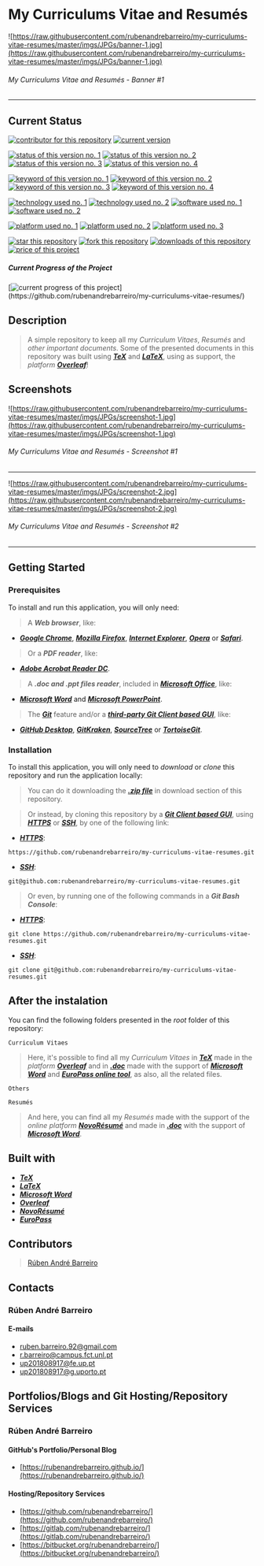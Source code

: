 # My Curriculums Vitae and Resumés

![https://raw.githubusercontent.com/rubenandrebarreiro/my-curriculums-vitae-resumes/master/imgs/JPGs/banner-1.jpg](https://raw.githubusercontent.com/rubenandrebarreiro/my-curriculums-vitae-resumes/master/imgs/JPGs/banner-1.jpg)
######  My Curriculums Vitae and Resumés - Banner #1

***


## Current Status
[![contributor for this repository](https://img.shields.io/badge/contributor-rubenandrebarreiro-blue.svg)](https://github.com/rubenandrebarreiro/) [![current version](https://img.shields.io/badge/version-1.0-magenta.svg)](https://github.com/rubenandrebarreiro/my-curriculums-vitae-resumes/)

[![status of this version no. 1](https://img.shields.io/badge/status-completed-orange.svg)](https://github.com/rubenandrebarreiro/my-curriculums-vitae-resumes/)
[![status of this version no. 2](https://img.shields.io/badge/status-final-orange.svg)](https://github.com/rubenandrebarreiro/my-curriculums-vitae-resumes/)
[![status of this version no. 3](https://img.shields.io/badge/status-stable-orange.svg)](https://github.com/rubenandrebarreiro/my-curriculums-vitae-resumes/)
[![status of this version no. 4](https://img.shields.io/badge/status-documented-orange.svg)](https://github.com/rubenandrebarreiro/my-curriculums-vitae-resumes/)

[![keyword of this version no. 1](https://img.shields.io/badge/keyword-curriculum-brown.svg)](https://github.com/rubenandrebarreiro/my-curriculums-vitae-resumes/)
[![keyword of this version no. 2](https://img.shields.io/badge/keyword-vitae-brown.svg)](https://github.com/rubenandrebarreiro/my-curriculums-vitae-resumes/)
[![keyword of this version no. 3](https://img.shields.io/badge/keyword-resumes-brown.svg)](https://github.com/rubenandrebarreiro/my-curriculums-vitae-resumes/)
[![keyword of this version no. 4](https://img.shields.io/badge/keyword-docs-brown.svg)](https://github.com/rubenandrebarreiro/my-curriculums-vitae-resumes/)

[![technology used no. 1](https://img.shields.io/badge/built&nbsp;with-tex-red.svg)](https://en.wikipedia.org/wiki/TeX)
[![technology used no. 2](https://img.shields.io/badge/built&nbsp;with-latex-red.svg)](https://www.latex-project.org/)
[![software used no. 1](https://img.shields.io/badge/software-microsoft&nbsp;word-gold.svg)](https://products.office.com/word)
[![software used no. 2](https://img.shields.io/badge/software-microsoft&nbsp;powerpoint-gold.svg)](https://products.office.com/powerpoint)

[![platform used no. 1](https://img.shields.io/badge/platform-overleaf-cyan.svg)](https://www.overleaf.com/) 
[![platform used no. 2](https://img.shields.io/badge/platform-novo&nbsp;résumé-cyan.svg)](https://www.novoresume.com/)
[![platform used no. 3](https://img.shields.io/badge/platform-europass-cyan.svg)](https://europass.cedefop.europa.eu/)

[![star this repository](http://githubbadges.com/star.svg?user=rubenandrebarreiro&repo=my-curriculums-vitae-resumes&style=flat)](https://github.com/rubenandrebarreiro/my-curriculums-vitae-resumes/stargazers)
[![fork this repository](http://githubbadges.com/fork.svg?user=rubenandrebarreiro&repo=my-curriculums-vitae-resumes&style=flat)](https://github.com/rubenandrebarreiro/my-curriculums-vitae-resumes/fork)
[![downloads of this repository](https://img.shields.io/github/downloads/rubenandrebarreiro/my-curriculums-vitae-resumes/total.svg)](https://github.com/rubenandrebarreiro/my-curriculums-vitae-resumes/archive/master.zip)
[![price of this project](https://img.shields.io/badge/price-not&nbsp;applicable-success.svg)](https://github.com/rubenandrebarreiro/my-curriculums-vitae-resumes/archive/master.zip)

##### Current Progress of the Project

[![current progress of this project](http://progressed.io/bar/100?title=&nbsp;completed&nbsp;)](https://github.com/rubenandrebarreiro/my-curriculums-vitae-resumes/) 


## Description
> A simple repository to keep all my _Curriculum Vitaes_, _Resumés_ and _other important documents_. Some of the presented documents in this repository was built using [**_TeX_**](https://en.wikipedia.org/wiki/TeX) and [**_LaTeX_**](https://en.wikipedia.org/wiki/LaTeX), using as support, the _platform_ [**_Overleaf_**](https://www.overleaf.com/)!

## Screenshots

![https://raw.githubusercontent.com/rubenandrebarreiro/my-curriculums-vitae-resumes/master/imgs/JPGs/screenshot-1.jpg](https://raw.githubusercontent.com/rubenandrebarreiro/my-curriculums-vitae-resumes/master/imgs/JPGs/screenshot-1.jpg)
######  My Curriculums Vitae and Resumés - Screenshot #1

***

![https://raw.githubusercontent.com/rubenandrebarreiro/my-curriculums-vitae-resumes/master/imgs/JPGs/screenshot-2.jpg](https://raw.githubusercontent.com/rubenandrebarreiro/my-curriculums-vitae-resumes/master/imgs/JPGs/screenshot-2.jpg)
######  My Curriculums Vitae and Resumés - Screenshot #2

***


## Getting Started

### Prerequisites
To install and run this application, you will only need:
> A **_Web browser_**, like:
* [**_Google Chrome_**](https://www.google.com/chrome/), [**_Mozilla Firefox_**](https://www.mozilla.org/), [**_Internet Explorer_**](https://www.microsoft.com/download/internet-explorer.aspx), [**_Opera_**](https://www.opera.com/) or [**_Safari_**](https://www.apple.com/safari/).
> Or a **_PDF reader_**, like:
* [**_Adobe Acrobat Reader DC_**](https://get.adobe.com/reader/).
> A **_.doc and .ppt files reader_**, included in [**_Microsoft Office_**](https://www.office.com/), like:
* [**_Microsoft Word_**](https://products.office.com/word) and [**_Microsoft PowerPoint_**](https://products.office.com/powerpoint).
> The [**_Git_**](https://git-scm.com/) feature and/or a [**_third-party Git Client based GUI_**](https://git-scm.com/downloads/guis/), like:
* [**_GitHub Desktop_**](https://desktop.github.com/), [**_GitKraken_**](https://www.gitkraken.com/), [**_SourceTree_**](https://www.sourcetreeapp.com/) or [**_TortoiseGit_**](https://tortoisegit.org/).

### Installation
To install this application, you will only need to _download_ or _clone_ this repository and run the application locally:

> You can do it downloading the [**_.zip file_**](https://github.com/rubenandrebarreiro/my-curriculums-vitae-resumes/archive/master.zip) in download section of this repository.

> Or instead, by cloning this repository by a [**_Git Client based GUI_**](https://git-scm.com/downloads/guis), using [**_HTTPS_**](https://en.wikipedia.org/wiki/HTTPS) or [**_SSH_**](https://en.wikipedia.org/wiki/SSH_File_Transfer_Protocol), by one of the following link:
* [**_HTTPS_**](https://en.wikipedia.org/wiki/HTTPS):
```
https://github.com/rubenandrebarreiro/my-curriculums-vitae-resumes.git
```
* [**_SSH_**](https://en.wikipedia.org/wiki/SSH_File_Transfer_Protocol):
```
git@github.com:rubenandrebarreiro/my-curriculums-vitae-resumes.git
```

> Or even, by running one of the following commands in a **_Git Bash Console_**:
* [**_HTTPS_**](https://en.wikipedia.org/wiki/HTTPS):
```
git clone https://github.com/rubenandrebarreiro/my-curriculums-vitae-resumes.git
```
* [**_SSH_**](https://en.wikipedia.org/wiki/SSH_File_Transfer_Protocol):
```
git clone git@github.com:rubenandrebarreiro/my-curriculums-vitae-resumes.git
```

## After the instalation
You can find the following folders presented in the _root_ folder of this repository:
```
Curriculum Vitaes
```
> Here, it's possible to find all my _Curriculum Vitaes_ in [**_TeX_**](https://en.wikipedia.org/wiki/TeX) made in the _platform_ [**_Overleaf_**](https://www.overleaf.com/) and in [**_.doc_**](https://products.office.com/word) made with the support of [**_Microsoft Word_**](https://products.office.com/word) and [**_EuroPass online tool_**](https://europass.cedefop.europa.eu/), as also, all the related files. 
```
Others
```
> 

```
Resumés
```
> And here, you can find all my _Resumés_ made with the support of the _online platform_ [**_NovoRésumé_**](https://novoresume.com/) and made in [**_.doc_**](https://products.office.com/word) with the support of [**_Microsoft Word_**](https://products.office.com/word).


## Built with
* [**_TeX_**](https://en.wikipedia.org/wiki/TeX)
* [**_LaTeX_**](https://en.wikipedia.org/wiki/LaTeX)
* [**_Microsoft Word_**](https://products.office.com/word)
* [**_Overleaf_**](https://www.overleaf.com/)
* [**_NovoRésumé_**](https://novoresume.com/)
* [**_EuroPass_**](https://europass.cedefop.europa.eu/)

## Contributors

> [Rúben André Barreiro](https://github.com/rubenandrebarreiro/)

## Contacts

### Rúben André Barreiro
#### E-mails
* [ruben.barreiro.92@gmail.com](mailto:ruben.barreiro.92@gmail.com)
* [r.barreiro@campus.fct.unl.pt](mailto:r.barreiro@campus.fct.unl.pt)
* [up201808917@fe.up.pt](mailto:up201808917@fe.up.pt)
* [up201808917@g.uporto.pt](mailto:up201808917@g.uporto.pt)

## Portfolios/Blogs and Git Hosting/Repository Services

### Rúben André Barreiro
#### GitHub's Portfolio/Personal Blog
* [https://rubenandrebarreiro.github.io/](https://rubenandrebarreiro.github.io/)

#### Hosting/Repository Services
* [https://github.com/rubenandrebarreiro/](https://github.com/rubenandrebarreiro/)
* [https://gitlab.com/rubenandrebarreiro/](https://gitlab.com/rubenandrebarreiro/)
* [https://bitbucket.org/rubenandrebarreiro/](https://bitbucket.org/rubenandrebarreiro/)
